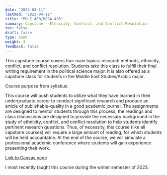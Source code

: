 ```yaml
---
date: "2023-04-11"
lastmod: "2023-04-11"
title: "POLI 450/MESA 495"
summary: Capstone---Ethnicity, Conflict, and Conflict Resolution
toc: false
draft: false
type: book
weight: 3
feedback: false
---
```


This capstone course covers four main topics: research methods, ethnicity, conflict, and conflict resolution. Students take this class to fulfill their final writing requirement in the political science major. It is also offered as a capstone class for students in the Middle East Studies/Arabic major.

Course purpose from syllabus:

This course will push students to utilize what they have learned in their undergraduate career to conduct significant research and produce an article of publishable-quality in a good academic journal. The assignments are designed to mentor students through this process; the readings and class discussions are designed to provide the necessary background in the study of ethnicity, conflict, and conflict resolution to help students identify pertinent research questions. Thus, of necessity, this course (like all capstone courses) will require a large amount of reading, for which students will be held accountable. At the end of the course, we will simulate a professional academic conference where students will gain experience presenting their work.

[Link to Canvas page](https://byu.instructure.com/courses/20433)

I most recently taught this course during the winter semester of 2023.
